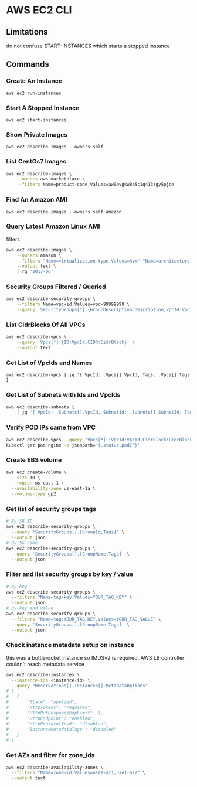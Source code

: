 # AWS EC2 CLI

## Limitations
do not confuse START-INSTANCES which starts a stopped instance

## Commands

### Create An Instance
`aws ec2 run-instances`

### Start A Stopped Instance
`aws ec2 start-instances`

### Show Private Images
`aws ec2 describe-images --owners self`

### List CentOs7 Images
```bash
aws ec2 describe-images \
    --owners aws-marketplace \
    --filters Name=product-code,Values=aw0evgkw8e5c1q413zgy5pjce
```

### Find An Amazon AMI
`aws ec2 describe-images --owners self amazon`

### Query Latest Amazon Linux AMI
filters
```bash
aws ec2 describe-images \
    --owners amazon \
    --filters "Name=virtualization-type,Values=hvm" "Name=architecture,Values=x86_64" "Name=root-device-type,Values=instance-store" --query 'Images[*].[ImageId,CreationDate,Description]' \
    --output text \
    | rg '2017-06'
```

### Security Groups Filtered / Queried
```bash
aws ec2 describe-security-groups \
    --filters Name=vpc-id,Values=vpc-99999999 \
    --query 'SecurityGroups[*].{GroupDescription:Description,VpcId:VpcId,SecurityGroupIngress:IpPermissions,SecurityGroupEgress:IpPermissionsEgress,Tags:Tags}'
```

### List CidrBlocks Of All VPCs
```bash
aws ec2 describe-vpcs \
    --query 'Vpcs[*].{ID:VpcId,CIDR:CidrBlock}' \
    --output text
```

### Get List of VpcIds and Names
`aws ec2 describe-vpcs | jq '{ VpcId: .Vpcs[].VpcId, Tags: .Vpcs[].Tags }`

### Get List of Subnets with Ids and VpcIds
```bash
aws ec2 describe-subnets \
    | jq '{ VpcId: .Subnets[].VpcId, SubnetId: .Subnets[].SubnetId, Tags: .Subnets[].Tags }'
```

### Verify POD IPs came from VPC
```bash
aws ec2 describe-vpcs --query 'Vpcs[*].{VpcId:VpcId,CidrBlock:CidrBlock}' --output table
kubectl get pod nginx -o jsonpath='{.status.podIP}'
```

### Create EBS volume
```bash
aws ec2 create-volume \
  --size 10 \
  --region us-east-1 \
  --availability-zone us-east-1a \
  --volume-type gp2
```

### Get list of security groups tags
```bash
# By SG ID
aws ec2 describe-security-groups \
  --query 'SecurityGroups[].[GroupId,Tags]' \
  --output json
# By SG name
aws ec2 describe-security-groups \
  --query 'SecurityGroups[].[GroupName,Tags]' \
  --output json
```

### Filter and list security groups by key / value

```bash
# By key
aws ec2 describe-security-groups \
  --filters "Name=tag-key,Values=YOUR_TAG_KEY" \
  --output json
# By key and value
aws ec2 describe-security-groups \
  --filters "Name=tag:YOUR_TAG_KEY,Values=YOUR_TAG_VALUE" \
  --query 'SecurityGroups[].[GroupName,Tags]' \
  --output json
```

### Check instance metadata setup on instance
this was a bottlerocket instance so IMDSv2 is required.
AWS LB controller couldn't reach metadata service

```bash
aws ec2 describe-instances \
  --instance-ids <instance-id> \
  --query "Reservations[].Instances[].MetadataOptions"
# [
#   {
#       "State": "applied",
#       "HttpTokens": "required",
#       "HttpPutResponseHopLimit": 1,
#       "HttpEndpoint": "enabled",
#       "HttpProtocolIpv6": "disabled",
#       "InstanceMetadataTags": "disabled"
#   }
# ]
```

### Get AZs and filter for zone_ids
```bash
aws ec2 describe-availability-zones \
  --filters "Name=zone-id,Values=use1-az1,use1-az2" \
  --output text
```
